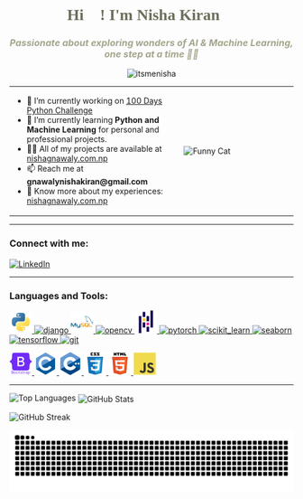 <h1 align="center" style="font-family: 'Papyrus', fantasy; color: #6b705c;"> Hi 👋! I'm Nisha Kiran 🌸</h1>
<h3 align="center" style="font-style: italic; color: #a5a58d;">Passionate about exploring wonders of AI & Machine Learning, one step at a time 🌱✨</h3>
<p align="center">
  <img src="https://komarev.com/ghpvc/?username=itsmenisha&label=Profile%20views&color=0e75b6&style=flat" alt="itsmenisha" />
</p>
<table>
  <tr>
    <td>
      <ul>
        <li>🔭 I’m currently working on <a href="https://github.com/itsmenisha/100_Days_Python_codes">100 Days Python Challenge</a></li>
        <li>🌱 I’m currently learning <strong>Python and Machine Learning</strong> for personal and professional projects.</li>
        <li>👨‍💻 All of my projects are available at <a href="https://www.nishagnawaly.com.np/project.html">nishagnawaly.com.np</a></li>
        <li>📫 Reach me at <strong>gnawalynishakiran@gmail.com</strong></li>
        <li>📄 Know more about my experiences: <a href="https://www.nishagnawaly.com.np/work.html">nishagnawaly.com.np</a></li>
      </ul>
    </td>
    <td width="40%"><img src="https://media4.giphy.com/media/v1.Y2lkPTc5MGI3NjExbzN0OW55cTVjc3huNWEzM3lmODd2bG93bTZ2bHc2MXpza2gxdTE5NSZlcD12MV9pbnRlcm5hbF9naWZfYnlfaWQmY3Q9Zw/11kBHf6HZDEf1S/giphy.gif" alt="Funny Cat" width="100%">
    </td>
  </tr>
</table>

---

<h3 align="left">Connect with me:</h3>
<p align="left">
  <a href="https://www.linkedin.com/in/nisha-kiran-gnawaly-544b34283/" target="_blank">
    <img align="center" src="https://raw.githubusercontent.com/rahuldkjain/github-profile-readme-generator/master/src/images/icons/Social/linked-in-alt.svg" alt="LinkedIn" height="30" width="40" />
  </a>
</p>

---
<h3 align="left">Languages and Tools:</h3>
<p align="left">
<a href="https://www.python.org" target="_blank" rel="noreferrer"><img src="https://raw.githubusercontent.com/devicons/devicon/master/icons/python/python-original.svg" alt="python" width="40" height="40"/> </a><a href="https://www.djangoproject.com/" target="_blank" rel="noreferrer"> <img src="https://cdn.worldvectorlogo.com/logos/django.svg" alt="django" width="40" height="40"/> </a><a href="https://www.mysql.com/" target="_blank" rel="noreferrer"> <img src="https://raw.githubusercontent.com/devicons/devicon/master/icons/mysql/mysql-original-wordmark.svg" alt="mysql" width="40" height="40"/> </a><a href="https://opencv.org/" target="_blank" rel="noreferrer"> <img src="https://www.vectorlogo.zone/logos/opencv/opencv-icon.svg" alt="opencv" width="40" height="40"/> </a><a href="https://pandas.pydata.org/" target="_blank" rel="noreferrer"> <img src="https://raw.githubusercontent.com/devicons/devicon/2ae2a900d2f041da66e950e4d48052658d850630/icons/pandas/pandas-original.svg" alt="pandas" width="40" height="40"/> </a><a href="https://pytorch.org/" target="_blank" rel="noreferrer"> <img src="https://www.vectorlogo.zone/logos/pytorch/pytorch-icon.svg" alt="pytorch" width="40" height="40"/> </a> <a href="https://scikit-learn.org/" target="_blank" rel="noreferrer"> <img src="https://upload.wikimedia.org/wikipedia/commons/0/05/Scikit_learn_logo_small.svg" alt="scikit_learn" width="40" height="40"/> </a> <a href="https://seaborn.pydata.org/" target="_blank" rel="noreferrer"> <img src="https://seaborn.pydata.org/_images/logo-mark-lightbg.svg" alt="seaborn" width="40" height="40"/> </a> <a href="https://www.tensorflow.org" target="_blank" rel="noreferrer"> <img src="https://www.vectorlogo.zone/logos/tensorflow/tensorflow-icon.svg" alt="tensorflow" width="40" height="40"/> </a> <a href="https://git-scm.com/" target="_blank" rel="noreferrer"> <img src="https://www.vectorlogo.zone/logos/git-scm/git-scm-icon.svg" alt="git" width="40" height="40"/> </a>
  
 <a href="https://getbootstrap.com" target="_blank" rel="noreferrer"> <img src="https://raw.githubusercontent.com/devicons/devicon/master/icons/bootstrap/bootstrap-plain-wordmark.svg" alt="bootstrap" width="40" height="40"/> </a> <a href="https://www.cprogramming.com/" target="_blank" rel="noreferrer"> <img src="https://raw.githubusercontent.com/devicons/devicon/master/icons/c/c-original.svg" alt="c" width="40" height="40"/> </a> <a href="https://www.w3schools.com/cpp/" target="_blank" rel="noreferrer"> <img src="https://raw.githubusercontent.com/devicons/devicon/master/icons/cplusplus/cplusplus-original.svg" alt="cplusplus" width="40" height="40"/> </a> <a href="https://www.w3schools.com/css/" target="_blank" rel="noreferrer"> <img src="https://raw.githubusercontent.com/devicons/devicon/master/icons/css3/css3-original-wordmark.svg" alt="css3" width="40" height="40"/> </a><a href="https://www.w3.org/html/" target="_blank" rel="noreferrer"> <img src="https://raw.githubusercontent.com/devicons/devicon/master/icons/html5/html5-original-wordmark.svg" alt="html5" width="40" height="40"/> </a> <a href="https://developer.mozilla.org/en-US/docs/Web/JavaScript" target="_blank" rel="noreferrer"> <img src="https://raw.githubusercontent.com/devicons/devicon/master/icons/javascript/javascript-original.svg" alt="javascript" width="40" height="40"/> </a> </p>


---

<p><img align="left" src="https://github-readme-stats.vercel.app/api/top-langs?username=itsmenisha&show_icons=true&locale=en&layout=compact" alt="Top Languages" /></p>

<p>&nbsp;<img align="center" src="https://github-readme-stats.vercel.app/api?username=itsmenisha&show_icons=true&locale=en" alt="GitHub Stats" /></p>

<p><img align="center" src="https://github-readme-streak-stats.herokuapp.com/?user=itsmenisha" alt="GitHub Streak" /></p>

<img src="https://raw.githubusercontent.com/itsmenisha/itsmenisha/output/snake.svg" alt="Snake animation" />

